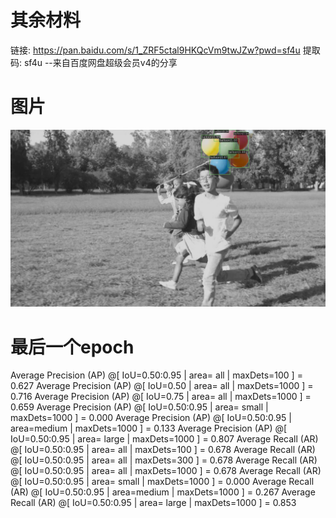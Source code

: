  
 # 其余材料
 链接: https://pan.baidu.com/s/1_ZRF5ctal9HKQcVm9twJZw?pwd=sf4u 提取码: sf4u --来自百度网盘超级会员v4的分享

 # 图片
![avatar](cache_13.png)

 # 最后一个epoch
 Average Precision  (AP) @[ IoU=0.50:0.95 | area=   all | maxDets=100 ] = 0.627
 Average Precision  (AP) @[ IoU=0.50      | area=   all | maxDets=1000 ] = 0.716
 Average Precision  (AP) @[ IoU=0.75      | area=   all | maxDets=1000 ] = 0.659
 Average Precision  (AP) @[ IoU=0.50:0.95 | area= small | maxDets=1000 ] = 0.000
 Average Precision  (AP) @[ IoU=0.50:0.95 | area=medium | maxDets=1000 ] = 0.133
 Average Precision  (AP) @[ IoU=0.50:0.95 | area= large | maxDets=1000 ] = 0.807
 Average Recall     (AR) @[ IoU=0.50:0.95 | area=   all | maxDets=100 ] = 0.678
 Average Recall     (AR) @[ IoU=0.50:0.95 | area=   all | maxDets=300 ] = 0.678
 Average Recall     (AR) @[ IoU=0.50:0.95 | area=   all | maxDets=1000 ] = 0.678
 Average Recall     (AR) @[ IoU=0.50:0.95 | area= small | maxDets=1000 ] = 0.000
 Average Recall     (AR) @[ IoU=0.50:0.95 | area=medium | maxDets=1000 ] = 0.267
 Average Recall     (AR) @[ IoU=0.50:0.95 | area= large | maxDets=1000 ] = 0.853